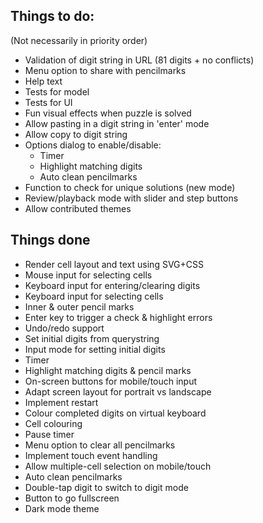 ## Things to do:
(Not necessarily in priority order)

* Validation of digit string in URL (81 digits + no conflicts)
* Menu option to share with pencilmarks
* Help text
* Tests for model
* Tests for UI
* Fun visual effects when puzzle is solved
* Allow pasting in a digit string in 'enter' mode
* Allow copy to digit string
* Options dialog to enable/disable:
  * Timer
  * Highlight matching digits
  * Auto clean pencilmarks
* Function to check for unique solutions (new mode)
* Review/playback mode with slider and step buttons
* Allow contributed themes

## Things done
* Render cell layout and text using SVG+CSS
* Mouse input for selecting cells
* Keyboard input for entering/clearing digits
* Keyboard input for selecting cells
* Inner & outer pencil marks
* Enter key to trigger a check & highlight errors
* Undo/redo support
* Set initial digits from querystring
* Input mode for setting initial digits
* Timer
* Highlight matching digits & pencil marks
* On-screen buttons for mobile/touch input
* Adapt screen layout for portrait vs landscape
* Implement restart
* Colour completed digits on virtual keyboard
* Cell colouring
* Pause timer
* Menu option to clear all pencilmarks
* Implement touch event handling
* Allow multiple-cell selection on mobile/touch
* Auto clean pencilmarks
* Double-tap digit to switch to digit mode
* Button to go fullscreen
* Dark mode theme
